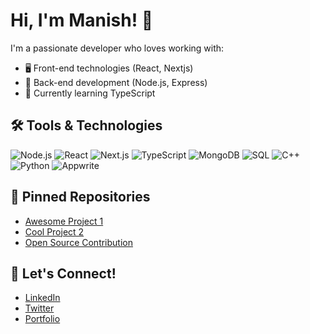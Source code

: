 # Hi, I'm Manish! 👋

I'm a passionate developer who loves working with:
- 🖥️ Front-end technologies (React, Nextjs)
- 🔧 Back-end development (Node.js, Express)
- 🌱 Currently learning TypeScript

## 🛠️ Tools & Technologies
![Node.js](https://img.shields.io/badge/Node.js-43853d?style=flat-square&logo=node.js&logoColor=white)
![React](https://img.shields.io/badge/React-61DAFB?style=flat-square&logo=react&logoColor=black)
![Next.js](https://img.shields.io/badge/Next.js-000000?style=flat-square&logo=next.js&logoColor=white)
![TypeScript](https://img.shields.io/badge/TypeScript-3178C6?style=flat-square&logo=typescript&logoColor=white)
![MongoDB](https://img.shields.io/badge/MongoDB-47A248?style=flat-square&logo=mongodb&logoColor=white)
![SQL](https://img.shields.io/badge/SQL-003B57?style=flat-square&logo=postgresql&logoColor=white)
![C++](https://img.shields.io/badge/C%2B%2B-00599C?style=flat-square&logo=cplusplus&logoColor=white)
![Python](https://img.shields.io/badge/Python-3776AB?style=flat-square&logo=python&logoColor=white)
![Appwrite](https://img.shields.io/badge/Appwrite-1B73B8?style=flat-square&logo=appwrite&logoColor=white)


## 📌 Pinned Repositories
- [Awesome Project 1](https://github.com/mp-code123/repo1)
- [Cool Project 2](https://github.com/mp-code123/repo2)
- [Open Source Contribution](https://github.com/mp-code123/repo3)

## 🤝 Let's Connect!
- [LinkedIn](https://www.linkedin.com/in/me-manish-prajapati)
- [Twitter](https://twitter.com/yourusername)
- [Portfolio](https://mrmanish.vercel.app)
